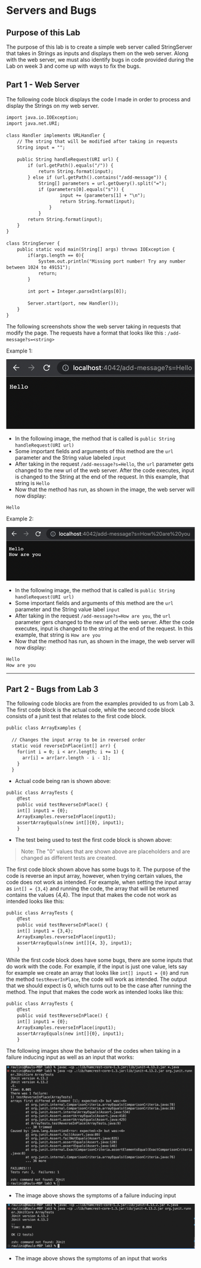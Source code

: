 # Servers and Bugs
## Purpose of this Lab
The purpose of this lab is to create a simple web server called StringServer that takes in Strings as inputs and displays them on the web server. Along with the web server, we must also identify bugs in code provided during the Lab on week 3 and come up with ways to fix the bugs.
## Part 1 - Web Server
The following code block displays the code I made in order to process and display the Strings on my web server.
```
import java.io.IOException;
import java.net.URI;

class Handler implements URLHandler {
    // The string that will be modified after taking in requests
    String input = "";

    public String handleRequest(URI url) {
        if (url.getPath().equals("/")) {
            return String.format(input);
        } else if (url.getPath().contains("/add-message")) {
            String[] parameters = url.getQuery().split("=");
            if (parameters[0].equals("s")) {
                    input += (parameters[1] + "\n");
                    return String.format(input);
                }     
            }
        return String.format(input);
    }
}

class StringServer {
    public static void main(String[] args) throws IOException {
        if(args.length == 0){
            System.out.println("Missing port number! Try any number between 1024 to 49151");
            return;
        }

        int port = Integer.parseInt(args[0]);

        Server.start(port, new Handler());
    }
}
```
The following screenshots show the web server taking in requests that modify the page. The requests have a format that looks like this :
`/add-message?s=<string>`

Example 1:

![Image](ss1.jpg)

- In the following image, the method that is called is `public String handleRequest(URI url)`
- Some important fields and arguments of this method are the `url` parameter and the String value labeled `input`
- After taking in the request `/add-message?s=Hello`, the `url` parameter gets changed to the new url of the web server. After the code executes, input is changed to the String at the end of the request. In this example, that string is `Hello`
- Now that the method has run, as shown in the image, the web server will now display:
```
Hello
```

Example 2:

![Image](ss2.jpg)

- In the following image, the method that is called is `public String handleRequest(URI url)`
- Some important fields and arguments of this method are the `url` parameter and the String value label `input`
- After taking in the request `/add-message?s=How are you`, the `url` parameter gers changed to the new url of the web server. After the code executes, input is changed to the string at the end of the request. In this example, that string is `How are you`
- Now that the method has run, as shown in the image, the web server will now display: 
```
Hello
How are you
```
---
## Part 2 - Bugs from Lab 3
The following code blocks are from the examples provided to us from Lab 3. The first code block is the actual code, while the second code block consists of a junit test that relates to the first code block.
```
public class ArrayExamples {

  // Changes the input array to be in reversed order
  static void reverseInPlace(int[] arr) {
    for(int i = 0; i < arr.length; i += 1) {
      arr[i] = arr[arr.length - i - 1];
    }
  }
```
- Actual code being ran is shown above:
```
public class ArrayTests {
	@Test 
	public void testReverseInPlace() {
    int[] input1 = {0};
    ArrayExamples.reverseInPlace(input1);
    assertArrayEquals(new int[]{0}, input1);
	}
```
- The test being used to test the first code block is shown above:
> Note: The "0" values that are shown above are placeholders and are changed as different tests are created.

The first code block shown above has some bugs to it. The purpose of the code is reverse an input array, however, when trying certain values, the code does not work as intended. For example, when setting the input array as `int[] = {3,4}` and running the code, the array that will be returned contains the values {4,4}. The input that makes the code not work as intended looks like this:
```
public class ArrayTests {
	@Test 
	public void testReverseInPlace() {
    int[] input1 = {3,4};
    ArrayExamples.reverseInPlace(input1);
    assertArrayEquals(new int[]{4, 3}, input1);
	}
```
While the first code block does have some bugs, there are some inputs that do work with the code. For example, if the input is just one value, lets say for example we create an array that looks like `int[] input1 = {0}` and run the method `testReverInPlace`, the code will work as intended. The output that we should expect is 0, which turns out to be the case after running the method. The input that makes the code work as intended looks like this:
```
public class ArrayTests {
	@Test 
	public void testReverseInPlace() {
    int[] input1 = {0};
    ArrayExamples.reverseInPlace(input1);
    assertArrayEquals(new int[]{0}, input1);
	}
```
The following images show the behavior of the codes when taking in a failure inducing input as well as an input that works:

![Image](ss3.jpg)

- The image above shows the symptoms of a failure inducing input

![Image](ss4.jpg)

- The image above shows the symptoms of an input that works
